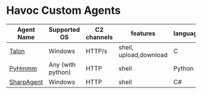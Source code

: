 # Havoc Custom Agents
| Agent Name | Supported OS | C2 channels |features | language | Actively supported
|--|--|--|--|--|--|
| [Talon](https://github.com/HavocFramework/Talon) | Windows | HTTP/s | shell, upload,download | C | ✅
| [PyHmmm](https://github.com/CodeXTF2/PyHmmm) | Any (with python) | HTTP | shell | Python | ✅
|  [SharpAgent](https://github.com/susMdT/SharpAgent/)| Windows | HTTP | shell | C# | ✅
